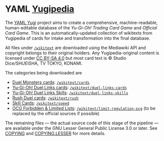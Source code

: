 # YAML [Yugipedia](https://yugipedia.com)

The [YAML Yugi](https://github.com/DawnbrandBots/yaml-yugi) project aims to create a comprehensive, machine-readable,
human-editable database of the _Yu-Gi-Oh! Trading Card Game_ and _Official Card Game_. This is an automatically-updated
collection of wikitexts from Yugipedia of cards for intake and transformation into the final database.

All files under [`/wikitext`](/wikitext) are downloaded using the Mediawiki API and copyright belongs to their original
holders. Any Yugipedia-original content is licensed under [CC BY-SA 4.0](https://yugipedia.com/wiki/Yugipedia:Licensing)
but most card text is &copy; Studio Dice/SHUEISHA, TV TOKYO, KONAMI.

The categories being downloaded are
- [Duel Monsters cards](https://yugipedia.com/wiki/Category:Duel_Monsters_cards): [`/wikitext/cards`](/wikitext/cards)
- [Yu-Gi-Oh! Duel Links cards](https://yugipedia.com/wiki/Category:Yu-Gi-Oh!_Duel_Links_cards): [`/wikitext/duel-links-cards`](/wikitext/duel-links-cards)
- [Yu-Gi-Oh! Duel Links Skills](https://yugipedia.com/wiki/Category:Yu-Gi-Oh!_Duel_Links_Skills): [`/wikitext/duel-links-skills`](/wikitext/duel-links-skills)
- [Rush Duel cards](https://yugipedia.com/wiki/Category:Rush_Duel_cards): [`/wikitext/rush`](/wikitext/rush)
- [Skill Cards](https://yugipedia.com/wiki/Category:Skill_Cards): [`/wikitext/speed`](/wikitext/speed)
- [OCG Forbidden & Limited Lists](https://yugipedia.com/wiki/Category:OCG_Forbidden_%26_Limited_Lists): [`/wikitext/limit-regulation-ocg`](/wikitext/limit-regulation-ocg) (to be replaced by the official sources if possible)

The remaining files — the actual source code of this stage of the pipeline — are available under the
GNU Lesser General Public License 3.0 or later. See [COPYING](./COPYING) and [COPYING.LESSER](./COPYING.LESSER)
for more details.
